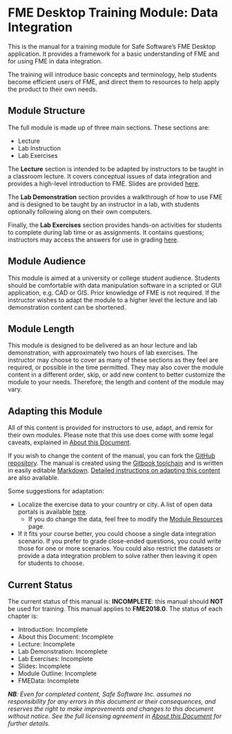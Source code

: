 # FME Desktop Training Module: Data Integration

This is the manual for a training module for Safe Software’s FME Desktop application. It provides a framework for a basic understanding of FME and for using FME in data integration.

The training will introduce basic concepts and terminology, help students become efficient users of FME, and direct them to resources to help apply the product to their own needs.

## Module Structure

The full module is made up of three main sections. These sections are:

- Lecture
- Lab Instruction
- Lab Exercises

The **Lecture** section is intended to be adapted by instructors to be taught in a classroom lecture. It covers conceptual issues of data integration and provides a high-level introduction to FME. Slides are provided [here]().

The **Lab Demonstration** section provides a walkthrough of how to use FME and is designed to be taught by an instructor in a lab, with students optionally following along on their own computers.

Finally, the **Lab Exercises** section provides hands-on activities for students to complete during lab time or as assignments. It contains questions; instructors may access the answers for use in grading [here]().

## Module Audience

This module is aimed at a university or college student audience. Students should be comfortable with data manipulation software in a scripted or GUI application, e.g. CAD or GIS. Prior knowledge of FME is not required. If the instructor wishes to adapt the module to a higher level the lecture and lab demonstration content can be shortened.

## Module Length

This module is designed to be delivered as an hour lecture and lab demonstration, with approximately two hours of lab exercises. The instructor may choose to cover as many of these sections as they feel are required, or possible in the time permitted. They may also cover the module content in a different order, skip, or add new content to better customize the module to your needs. Therefore, the length and content of the module may vary.

## Adapting this Module

All of this content is provided for instructors to use, adapt, and remix for their own modules. Please note that this use does come with some legal caveats, explained in [About this Document](/Integration0About/0.00.AboutThisDocument.md).

If you wish to change the content of the manual, you can fork the [GitHub repository](). The manual is created using the [Gitbook toolchain](https://toolchain.gitbook.com/) and is written in easily editable [Markdown](https://daringfireball.net/projects/markdown/). [Detailed instructions on adapting this content]() are also available.

Some suggestions for adaptation:
- Localize the exercise data to your country or city. A list of open data portals is available [here](https://www.opendatasoft.com/a-comprehensive-list-of-all-open-data-portals-around-the-world/).
  - If you do change the data, feel free to modify the [Module Resources](Integration0About\0.02.CourseResources.md) page.
- If it fits your course better, you could choose a single data integration scenario. If you prefer to grade close-ended questions, you could write those for one or more scenarios. You could also restrict the datasets or provide a data integration problem to solve rather then leaving it open for students to choose.

## Current Status

The current status of this manual is: **INCOMPLETE**: this manual should **NOT** be used for training.
This manual applies to **FME2018.0**.
The status of each chapter is:

* Introduction: Incomplete
* About this Document: Incomplete
* Lecture: Incomplete
* Lab Demonstration: Incomplete
* Lab Exercises: Incomplete
* Slides: Incomplete
* Module Outline: Incomplete
* FMEData: Incomplete

_**NB**: Even for completed content, Safe Software Inc. assumes no responsibility for any errors in this document or their consequences, and reserves the right to make improvements and changes to this document without notice. See the full licensing agreement in [About this Document](/Integration0About/0.00.AboutThisDocument.md) for further details._
